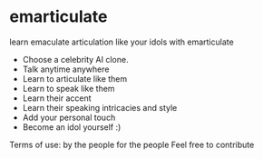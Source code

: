 # emarticulate
learn emaculate articulation like your idols with emarticulate   


* Choose a celebrity AI clone.
* Talk anytime anywhere
* Learn to articulate like them
* Learn to speak like them
* Learn their accent
* Learn their speaking intricacies and style
* Add your personal touch
* Become an idol yourself :)

Terms of use:
by the people for the people
Feel free to contribute
